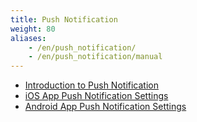 ```yaml
---
title: Push Notification
weight: 80
aliases: 
    - /en/push_notification/
    - /en/push_notification/manual
---
```


- [Introduction to Push Notification](overview)
- [iOS App Push Notification Settings](apns)
- [Android App Push Notification Settings](gcm)

